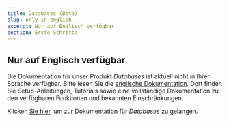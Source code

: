 ```yaml
---
title: Databases (Beta)
slug: only-in-english
excerpt: Nur auf Englisch verfügbar
section: Erste Schritte
---
```


## Nur auf Englisch verfügbar

Die Dokumentation für unser Produkt *Databases* ist aktuell nicht in Ihrer Sprache verfügbar. Bitte lesen Sie die [englische Dokumentation](https://docs.ovh.com/gb/en/publiccloud/databases).
Dort finden Sie Setup-Anleitungen, Tutorials sowie eine vollständige Dokumentation zu den verfügbaren Funktionen und bekannten Einschränkungen.

Klicken  [Sie hier](https://docs.ovh.com/gb/en/publiccloud/databases/), um zur Dokumentation für *Databases* zu gelangen.
